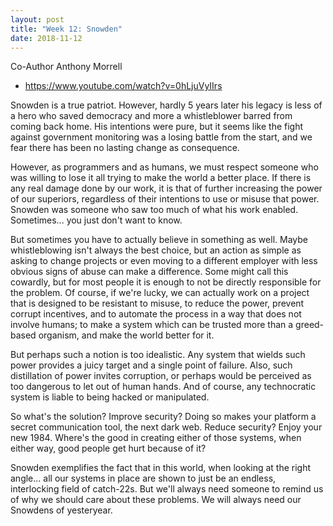 ```yaml
---
layout: post
title: "Week 12: Snowden"
date: 2018-11-12
---
```


Co-Author Anthony Morrell

* <https://www.youtube.com/watch?v=0hLjuVyIIrs>

Snowden is a true patriot. However, hardly 5 years later his legacy is less of a hero who saved democracy and more a whistleblower barred from coming back home. His intentions were pure, but it seems like the fight against government monitoring was a losing battle from the start, and we fear there has been no lasting change as consequence.

However, as programmers and as humans, we must respect someone who was willing to lose it all trying to make the world a better place. If there is any real damage done by our work, it is that of further increasing the power of our superiors, regardless of their intentions to use or misuse that power. Snowden was someone who saw too much of what his work enabled. Sometimes... you just don't want to know.

But sometimes you have to actually believe in something as well. Maybe whistleblowing isn't always the best choice, but an action as simple as asking to change projects or even moving to a different employer with less obvious signs of abuse can make a difference. Some might call this cowardly, but for most people it is enough to not be directly responsible for the problem. Of course, if we're lucky, we can actually work on a project that is designed to be resistant to misuse, to reduce the power, prevent corrupt incentives, and to automate the process in a way that does not involve humans; to make a system which can be trusted more than a greed-based organism, and make the world better for it.

But perhaps such a notion is too idealistic. Any system that wields such power provides a juicy target and a single point of failure. Also, such distillation of power invites corruption, or perhaps would be perceived as too dangerous to let out of human hands. And of course, any technocratic system is liable to being hacked or manipulated.

So what's the solution? Improve security? Doing so makes your platform a secret communication tool, the next dark web. Reduce security? Enjoy your new 1984. Where's the good in creating either of those systems, when either way, good people get hurt because of it?

Snowden exemplifies the fact that in this world, when looking at the right angle... all our systems in place are shown to just be an endless, interlocking field of catch-22s. But we'll always need someone to remind us of why we should care about these problems. We will always need our Snowdens of yesteryear.
